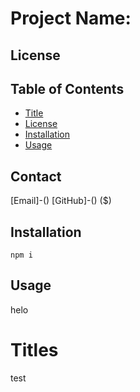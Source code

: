 
# Project Name:


## License


## Table of Contents
- [Title](#Project-Name)
- [License](#License)
- [Installation](#Installation)
- [Usage](#Usage)

## Contact
[Email]-()
[GitHub]-()
($)

## Installation 
  `npm i`

## Usage
helo

# Titles 
test
